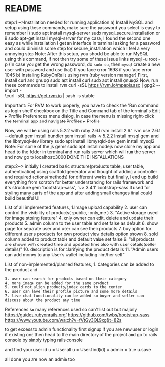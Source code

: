 # README

step:1 ~>Installation needed for running application
a) Install MySQL and setup using these commands, make sure the password you select is easy to remember
    i)  sudo apt install mysql-server 
        sudo mysql_secure_installation
                    or               
    ii  sudo apt-get install mysql-server
for my case, I found the second one easy as while installation I get an interface in terminal asking for a password and could diminish some step  for secure_installation which I feel a very annoying step
Note: After this setup, you should be able to run MySQL using this command, if not then try some of these issue links 
                            mysql -u root -p
(In case you get the wrong password, do `sudo su`, then `mysql` create a new user with password and use that)
          If you face error 1698      if you face error 1045
b) Installing RubyOnRails using rvm (ruby version manager)
   First, install curl and gnupg
        sudo apt install curl
        sudo apt install gnupg2
   Now, run these commands to install rvm
        curl -sSL https://rvm.io/mpapis.asc | gpg2 --import -  
        \curl -sSL https://get.rvm.io | bash -s stable

Important: For RVM to work properly, you have to check the 'Run command as login shell' checkbox on the Title and Command tab of the terminal's Edit ▸ Profile Preferences menu dialog, in case the menu is missing right-click the terminal app and navigate Profiles ▸ Profile 

Now, we will be using rails 5.2.2 with ruby 2.6.1
        rvm install 2.6.1
        rvm use 2.6.1 --default
        gem install bundler
        gem install rails -v 5.2.2
Install mysql gem and the libmysql-dev library
        sudo apt install libmysqld-dev
        gem install mysql2
Note: For some of the js gems
       sudo apt install nodejs
now clone my app and head to the folder in terminal and run
      rails server
which will run the server and now go to 
     localhost:3000
DONE THE INSTALLATIONS

step:2~> initially I created basic structure(products table, user table, authentication) using scaffold generator and thought of adding a controller and required actions(methods) for different works but finally, I end up  build everything from scratch for better understanding for rails framework and it's  structure
gem 'bootstrap-sass', '~> 3.4.1'
bootstrap-sass 3 used for styling many parts of the app 
and after adding small changes final could build beautiful UI 

List of all implemented features,
    1.Image upload capability
    2. user can control the visibility of products( :public, :only_me )
    3. "Active storage used for image storing feature"
    4. only owner can edit, delete and update their products
    5. admin column to the user table and set false as default
    6. show page for separate user and user can see their products
    7. buy option for different user's products for own product view details option shown
    8. sold column added to product table and default value set false
    9. "all products are shown with created time and updated time also with user details(seller details)"
    10. description is for clarifying the product details
    11. "Admin users can add money to any User’s wallet including him/her self"

List of non-implemented/planned features,
    1. Categories can be added to the product and 

    3. user can search for products based on their category 
    4. more image can be added for the same product
    5. could not align products/index cards to the center 
    6. user can have their profile picture and some more details 
    7. live chat functionality can be added so buyer and seller can discuss about the product any time

References
so many references used so can't list out but majorly 
https://guides.rubyonrails.org/
https://github.com/twbs/bootstrap-sass
https://www.youtube.com/watch?v=fVtGy3QL9xg&t=82s

to get excess to admin functionality first signup if you are new user or login if existing one  then head to the main directory of the project and go to rails console by simply typing 
    rails console
    
and find your user id
    u = User.all
    u = User.find(id)
    u.admin = true
    u.save

all done you are now an admin too
